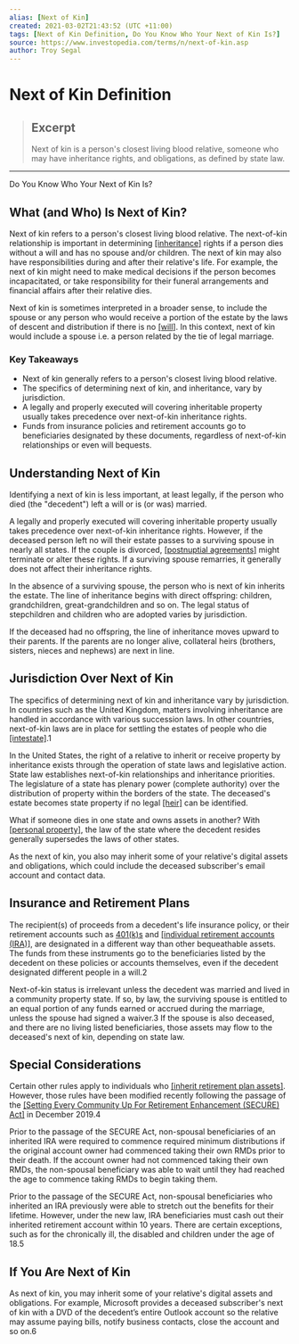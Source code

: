 ```yaml
---
alias: [Next of Kin]
created: 2021-03-02T21:43:52 (UTC +11:00)
tags: [Next of Kin Definition, Do You Know Who Your Next of Kin Is?]
source: https://www.investopedia.com/terms/n/next-of-kin.asp
author: Troy Segal
---
```


# Next of Kin Definition

> ## Excerpt
> Next of kin is a person's closest living blood relative, someone who may have inheritance rights, and obligations, as defined by state law.

---

Do You Know Who Your Next of Kin Is?
## What (and Who) Is Next of Kin?

Next of kin refers to a person's closest living blood relative. The next-of-kin relationship is important in determining [[inheritance]](https://www.investopedia.com/terms/i/inheritance.asp) rights if a person dies without a will and has no spouse and/or children. The next of kin may also have responsibilities during and after their relative's life. For example, the next of kin might need to make medical decisions if the person becomes incapacitated, or take responsibility for their funeral arrangements and financial affairs after their relative dies.

Next of kin is sometimes interpreted in a broader sense, to include the spouse or any person who would receive a portion of the estate by the laws of descent and distribution if there is no [[will]](https://www.investopedia.com/terms/i/inheritance.asp). In this context, next of kin would include a spouse i.e. a person related by the tie of legal marriage.

### Key Takeaways

-   Next of kin generally refers to a person's closest living blood relative.
-   The specifics of determining next of kin, and inheritance, vary by jurisdiction.
-   A legally and properly executed will covering inheritable property usually takes precedence over next-of-kin inheritance rights.
-   Funds from insurance policies and retirement accounts go to beneficiaries designated by these documents, regardless of next-of-kin relationships or even will bequests.

## Understanding Next of Kin

Identifying a next of kin is less important, at least legally, if the person who died (the "decedent") left a will or is (or was) married.

A legally and properly executed will covering inheritable property usually takes precedence over next-of-kin inheritance rights. However, if the deceased person left no will their estate passes to a surviving spouse in nearly all states. If the couple is divorced, [[postnuptial agreements]](https://www.investopedia.com/terms/p/postnuptial_agreement.asp) might terminate or alter these rights. If a surviving spouse remarries, it generally does not affect their inheritance rights.

In the absence of a surviving spouse, the person who is next of kin inherits the estate. The line of inheritance begins with direct offspring: children, grandchildren, great-grandchildren and so on. The legal status of stepchildren and children who are adopted varies by jurisdiction.

If the deceased had no offspring, the line of inheritance moves upward to their parents. If the parents are no longer alive, collateral heirs (brothers, sisters, nieces and nephews) are next in line.

## Jurisdiction Over Next of Kin

The specifics of determining next of kin and inheritance vary by jurisdiction. In countries such as the United Kingdom, matters involving inheritance are handled in accordance with various succession laws. In other countries, next-of-kin laws are in place for settling the estates of people who die [[intestate]](https://www.investopedia.com/terms/i/intestate.asp).1

In the United States, the right of a relative to inherit or receive property by inheritance exists through the operation of state laws and legislative action. State law establishes next-of-kin relationships and inheritance priorities. The legislature of a state has plenary power (complete authority) over the distribution of property within the borders of the state. The deceased's estate becomes state property if no legal [[heir]](https://www.investopedia.com/terms/h/heir.asp) can be identified.

What if someone dies in one state and owns assets in another? With [[personal property]](https://www.investopedia.com/terms/p/personalproperty.asp), the law of the state where the decedent resides generally supersedes the laws of other states.

As the next of kin, you also may inherit some of your relative's digital assets and obligations, which could include the deceased subscriber's email account and contact data.

## Insurance and Retirement Plans

The recipient(s) of proceeds from a decedent's life insurance policy, or their retirement accounts such as [401(k)s](https://www.investopedia.com/terms/1/401kplan.asp) and [[individual retirement accounts (IRA)]](https://www.investopedia.com/terms/i/ira.asp), are designated in a different way than other bequeathable assets. The funds from these instruments go to the beneficiaries listed by the decedent on these policies or accounts themselves, even if the decedent designated different people in a will.2

Next-of-kin status is irrelevant unless the decedent was married and lived in a community property state. If so, by law, the surviving spouse is entitled to an equal portion of any funds earned or accrued during the marriage, unless the spouse had signed a waiver.3 If the spouse is also deceased, and there are no living listed beneficiaries, those assets may flow to the deceased's next of kin, depending on state law.

## Special Considerations

Certain other rules apply to individuals who [[inherit retirement plan assets]](https://www.investopedia.com/articles/retirement/03/111903.asp). However, those rules have been modified recently following the passage of the [[Setting Every Community Up For Retirement Enhancement (SECURE) Act]](https://www.investopedia.com/secure-act-4688468) in December 2019.4

Prior to the passage of the SECURE Act, non-spousal beneficiaries of an inherited IRA were required to commence required minimum distributions if the original account owner had commenced taking their own RMDs prior to their death. If the account owner had not commenced taking their own RMDs, the non-spousal beneficiary was able to wait until they had reached the age to commence taking RMDs to begin taking them.

Prior to the passage of the SECURE Act, non-spousal beneficiaries who inherited an IRA previously were able to stretch out the benefits for their lifetime. However, under the new law, IRA beneficiaries must cash out their inherited retirement account within 10 years. There are certain exceptions, such as for the chronically ill, the disabled and children under the age of 18.5

## If You Are Next of Kin

As next of kin, you may inherit some of your relative's digital assets and obligations. For example, Microsoft provides a deceased subscriber's next of kin with a DVD of the decedent’s entire Outlook account so the relative may assume paying bills, notify business contacts, close the account and so on.6
